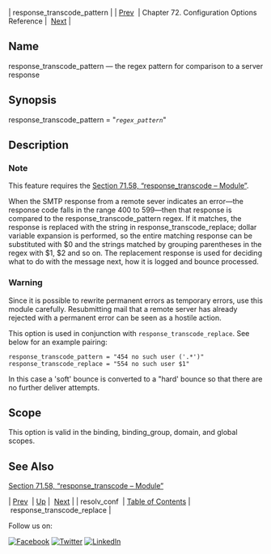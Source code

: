 | response_transcode_pattern |
| [Prev](conf.ref.resolv_conf.php)  | Chapter 72. Configuration Options Reference |  [Next](conf.ref.response_transcode_replace.php) |

<a name="conf.ref.response_transcode_pattern"></a>
## Name

response_transcode_pattern — the regex pattern for comparison to a server response

## Synopsis

response_transcode_pattern = "*`regex_pattern`*"

<a name="idp26064912"></a>
## Description

### Note

This feature requires the [Section 71.58, “response_transcode – Module”](modules.response_transcode.php "71.58. response_transcode – Module").

When the SMTP response from a remote sever indicates an error—the response code falls in the range 400 to 599—then that response is compared to the response_transcode_pattern regex. If it matches, the response is replaced with the string in response_transcode_replace; dollar variable expansion is performed, so the entire matching response can be substituted with $0 and the strings matched by grouping parentheses in the regex with $1, $2 and so on. The replacement response is used for deciding what to do with the message next, how it is logged and bounce processed.

### Warning

Since it is possible to rewrite permanent errors as temporary errors, use this module carefully. Resubmitting mail that a remote server has already rejected with a permanent error can be seen as a hostile action.

This option is used in conjunction with `response_transcode_replace`. See below for an example pairing:

```
response_transcode_pattern = "454 no such user ('.*')"
response_transcode_replace = "554 no such user $1"
```

In this case a 'soft' bounce is converted to a "hard' bounce so that there are no further deliver attempts.

<a name="idp26071600"></a>
## Scope

This option is valid in the binding, binding_group, domain, and global scopes.

<a name="idp26073472"></a>
## See Also

[Section 71.58, “response_transcode – Module”](modules.response_transcode.php "71.58. response_transcode – Module")

| [Prev](conf.ref.resolv_conf.php)  | [Up](config.options.ref.php) |  [Next](conf.ref.response_transcode_replace.php) |
| resolv_conf  | [Table of Contents](index.php) |  response_transcode_replace |

Follow us on:

[![Facebook](https://support.messagesystems.com/images/icon-facebook.png)](http://www.facebook.com/messagesystems) [![Twitter](https://support.messagesystems.com/images/icon-twitter.png)](http://twitter.com/#!/MessageSystems) [![LinkedIn](https://support.messagesystems.com/images/icon-linkedin.png)](http://www.linkedin.com/company/message-systems)